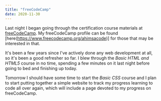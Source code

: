 ```yaml
---
title: "freeCodeCamp"
date: 2020-11-30
---
```

Last night I began going through the certification course materials at [freeCodeCamp](https://www.freecodecamp.com). My freeCodeCamp profile can be found [here(https://www.freecodecamp.org/ahimsacode)] for those that may be interested in that.

 It's been a few years since I've actively done any web development at all, so it's been a good refresher so far. I blew through the *Basic HTML and HTML5* course in no time, spending a few minutes on it last night before going to bed and finishing up today.

Tomorrow I should have some time to start the *Basic CSS* course and I plan to start putting together a simple website to track my progress learning to code all over again, which will include a page devoted to my progress on freeCodeCamp.
